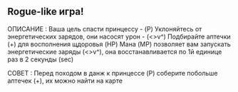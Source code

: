 ## Rogue-like игра!
 
 ОПИСАНИЕ : Ваша цель спасти принцессу - (P) 
 Уклоняйтесь от энергетических зарядов, они насосят урон - (<>v^)
 Подбирайте аптечки (+) для восполнения щдоровья (HP) 
 Мана (MP) позволяет вам запускать энергетические заряды (<>v^), она восстанавливается по 1й единице раз в 2 секунды (sec)

СОВЕТ : Перед походом в данж к принцессе (P) соберите побольше аптечек (+), их можно найти на карте
